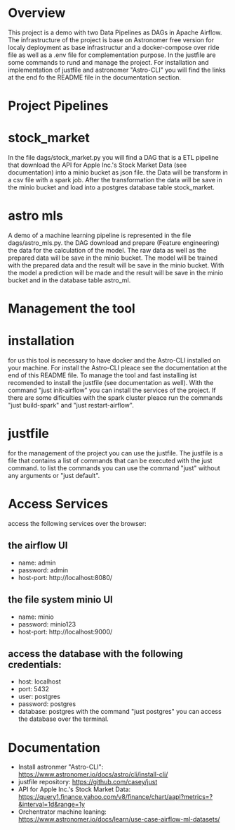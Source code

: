 Overview
========

This project is a demo with two Data Pipelines as DAGs in Apache Airflow. The infrastructure of the project is base on Astronomer free version for localy deployment as base infrastructur and a docker-compose over ride file as well as a .env file for complementation purpose. In the justfile are some commands to rund and manage the project. For installation and implementation of justfile and astronomer "Astro-CLI" you will find the links at the end fo the README file in the documentation section.

Project Pipelines
================

# stock_market
In the file dags/stock_market.py you will find a DAG that is a ETL pipeline that download the API for Apple Inc.'s Stock Market Data (see documentation) into a minio bucket as json file. the Data will be transform in a csv file with a spark job. After the transformation the data will be save in the minio bucket and load into a postgres database table stock_market.

# astro mls 
A demo of a machine learning pipeline is represented in the file dags/astro_mls.py. the DAG download and prepare (Feature engineering) the data for the calculation of the model. The raw data as well as the prepared data will be save in the minio bucket. The model will be trained with the prepared data and the result will be save in the minio bucket. With the model a prediction will be made and the result will be save in the minio bucket and in the database table astro_ml.

Management the tool
=======================

# installation
for us this tool is necessary to have docker and the Astro-CLI installed on your machine. For install the Astro-CLI pleace see the documentation at the end of this README file. To manage the tool and fast installing ist recomended to install the justfile (see documentation as well). With the command "just init-airflow" you can install the services of the project. If there are some dificulties with the spark cluster pleace run the commands "just build-spark" and "just restart-airflow".

# justfile
for the management of the project you can use the justfile. The justfile is a file that contains a list of commands that can be executed with the just command.
to list the commands you can use the command "just" without any arguments or "just default".

# Access Services
access the following services over the browser:

## the airflow UI
- name: admin
- password: admin
- host-port: http://localhost:8080/

## the file system minio UI
- name: minio 
- password: minio123
- host-port: http://localhost:9000/

## access the database with the following credentials:
- host: localhost
- port: 5432
- user: postgres
- password: postgres
- database: postgres
with the command "just postgres" you can access the database over the terminal.

Documentation
===============
- Install astronmer "Astro-CLI": https://www.astronomer.io/docs/astro/cli/install-cli/
- justfile repository: https://github.com/casey/just
- API for Apple Inc.'s Stock Market Data: https://query1.finance.yahoo.com/v8/finance/chart/aapl?metrics=?&interval=1d&range=1y
- Orchentrator machine leaning: https://www.astronomer.io/docs/learn/use-case-airflow-ml-datasets/
